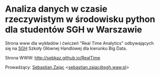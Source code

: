# Analiza danych w czasie rzeczywistym w środowisku python dla studentów SGH w Warszawie

Strona www dla wykładów i ćwiczeń "Real Time Analytics" odbywających się 
na [SGH](https://sgh.waw.pl) Szkoły Głównej Handlowej dla kierunku Big Data.

Strona WWW: http://sebkaz.github.io/RealTime

Prowadzący: [Sebastian Zając](https://sebastianzajac.pl)
<[sebastian.zajac@sgh.waw.pl](mailto:sebastian.zajac@sgh.waw.pl)>